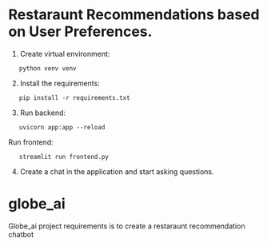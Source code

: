 # Restaraunt Recommendations based on User Preferences.
1. Create virtual environment:
  ```
     python venv venv
  ```
2. Install the requirements:
```
   pip install -r requirements.txt
```
3. Run backend:
```
   uvicorn app:app --reload
```
   Run frontend:
```
   streamlit run frontend.py
```
4. Create a chat in the application and start asking questions.
# globe_ai
Globe_ai project requirements is to create a restaraunt recommendation chatbot
